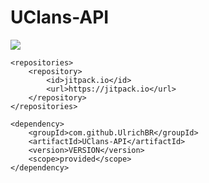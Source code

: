 # UClans-API

[![](https://jitpack.io/v/UlrichBR/UClans-API.svg)](https://jitpack.io/#UlrichBR/UClans-API)

	<repositories>
		<repository>
		    <id>jitpack.io</id>
		    <url>https://jitpack.io</url>
		</repository>
	</repositories>
 
	<dependency>
	    <groupId>com.github.UlrichBR</groupId>
	    <artifactId>UClans-API</artifactId>
	    <version>VERSION</version>
	    <scope>provided</scope>
	</dependency>
